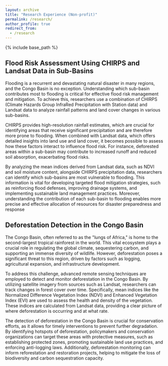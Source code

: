 ```yaml
---
layout: archive
title: "Research Experience (Non-profit)"
permalink: /research/
author_profile: true
redirect_from:
  - /research
---
```


{% include base_path %}

Flood Risk Assessment Using CHIRPS and Landsat Data in Sub-Basins
------
Flooding is a recurrent and devastating natural disaster in many regions, and the Congo Basin is no exception. Understanding which sub-basin contributes most to flooding is critical for effective flood risk management and mitigation. To achieve this, researchers use a combination of CHIRPS (Climate Hazards Group InfraRed Precipitation with Station data) and Landsat data to analyze rainfall patterns and land cover changes in various sub-basins.

CHIRPS provides high-resolution rainfall estimates, which are crucial for identifying areas that receive significant precipitation and are therefore more prone to flooding. When combined with Landsat data, which offers detailed insights into land use and land cover, it becomes possible to assess how these factors interact to influence flood risk. For instance, deforested areas within a sub-basin may contribute to increased runoff and reduced soil absorption, exacerbating flood risks.

By analyzing the mean indices derived from Landsat data, such as NDVI and soil moisture content, alongside CHIRPS precipitation data, researchers can identify which sub-basins are most vulnerable to flooding. This information is vital for developing targeted flood mitigation strategies, such as reinforcing flood defenses, improving drainage systems, and implementing sustainable land management practices. Moreover, understanding the contribution of each sub-basin to flooding enables more precise and effective allocation of resources for disaster preparedness and response

Deforestation Detection in the Congo Basin
------
The Congo Basin, often referred to as the "lungs of Africa," is home to the second-largest tropical rainforest in the world. This vital ecosystem plays a crucial role in regulating the global climate, sequestering carbon, and supporting an immense diversity of wildlife. However, deforestation poses a significant threat to this region, driven by factors such as logging, agricultural expansion, and infrastructure development.

To address this challenge, advanced remote sensing techniques are employed to detect and monitor deforestation in the Congo Basin. By utilizing satellite imagery from sources such as Landsat, researchers can track changes in forest cover over time. Specifically, mean indices like the Normalized Difference Vegetation Index (NDVI) and Enhanced Vegetation Index (EVI) are used to assess the health and density of the vegetation. These indices are calculated from Landsat data, providing a clear picture of where deforestation is occurring and at what rate.

The detection of deforestation in the Congo Basin is crucial for conservation efforts, as it allows for timely interventions to prevent further degradation. By identifying hotspots of deforestation, policymakers and conservation organizations can target these areas with protective measures, such as establishing protected zones, promoting sustainable land use practices, and enforcing anti-logging laws. Additionally, deforestation monitoring can inform reforestation and restoration projects, helping to mitigate the loss of biodiversity and carbon sequestration capacity.
